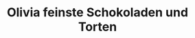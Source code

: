 ---
title: "Olivia feinste Schokoladen und Torten"
url: /berlin/olivia-feinste-schokoladen-und-torten/
shop: Süßwaren
---